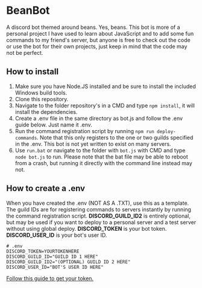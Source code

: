 # BeanBot

A discord bot themed around beans. Yes, beans. This bot is more of a personal project I have used to learn about JavaScript and to add some fun commands to my friend's server, but anyone is free to check out the code or use the bot for their own projects, just keep in mind that the code may not be perfect.

## How to install

1. Make sure you have Node.JS installed and be sure to install the included Windows build tools.
2. Clone this repository.
3. Navigate to the folder repository's in a CMD and type `npm install`, it will install the dependencies.
4. Create a .env file in the same directory as bot.js and follow the .env guide below. Just name it .env.
5. Run the command registration script by running `npm run deploy-commands`. Note that this only registers to the one or two guilds specified in the .env. This bot is not yet written to exist on many servers.
6. Use `run.bat` or navigate to the folder with `bot.js` with CMD and type `node bot.js` to run. Please note that the bat file may be able to reboot from a crash, but running it directly with the command line instead may not.

## How to create a .env

When you have created the .env (NOT AS A .TXT), use this as a template. 
The guild IDs are for registering commands to servers instantly by running the command registration script. **DISCORD_GUILD_ID2** is entirely optional, but may be used if you want to deploy to a personal server and a test server without using global deploy. **DISCORD_TOKEN** is your bot token. **DISCORD_USER_ID** is your bot's user ID.

```env
# .env
DISCORD_TOKEN=YOURTOKENHERE
DISCORD_GUILD_ID="GUILD ID 1 HERE"
DISCORD_GUILD_ID2="(OPTIONAL) GUILD ID 2 HERE"
DISCORD_USER_ID="BOT'S USER ID HERE"
```

[Follow this guide to get your token.](https://www.writebots.com/discord-bot-token/)
